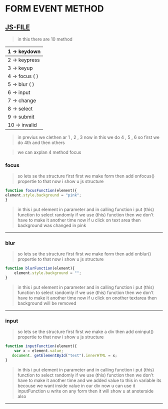 # FORM EVENT METHOD
## [JS-FILE](/js/80-Form-event-mehod.js)

> in this there are 10 method 

|1 -> keydown|
|-----------|
|2 -> keypress| 
|3 -> keyup|
|4 -> focus ( ) |
|5 -> blur ( ) |
|6 -> input| 
|7 -> change| 
|8 -> select|
|9 -> submit |
|10 -> invalid |

>in previus we clethen ar 1 , 2 , 3 now in this we do 4 , 5 , 6 so first we do 4th and then others

> we can axplan 4 method focus

### focus
> so lets se the structure first first we make form then add onfocus() propertie to that now i show u js structure

```javascript
function focusFunction(element){
element.style.background = "pink";
}
```
> in this i put element in parameter and in calling function i put (this) function to select randomly if we use (this) function then we don't have to make it another time now if u click on text area then background was changed in pink
---

### blur 
> so lets se the structure first first we make form then add onblur() propertie to that now i show u js structure

```javascript
function blurFunction(element){
    element.style.background = "";
}
```
> in this i put element in parameter and in calling function i put (this) function to select randomly if we use (this) function then we don't have to make it another time now if u click on onother textarea then background will be removed
---

### input
> so lets se the structure first first we make a div then add oninput() propertie to that now i show u js structure

```javascript
function inputFunction(element){
    var x = element.value;
   document. getElementById("test").innerHTML = x;
}
```
> in this i put element in parameter and in calling function i put (this) function to select randomly if we use (this) function then we don't have to make it another time and we added value to this in variable its becouse we want inside value in our div now u can use it inputFunction u write on any form then it will show u at anoterside also
---




